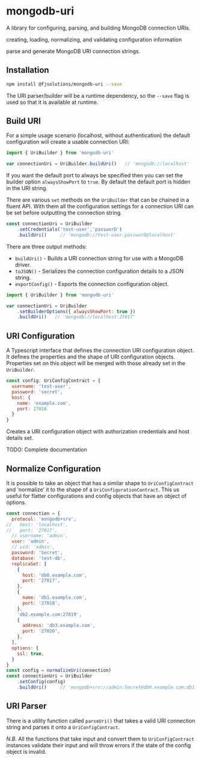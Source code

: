 # mongodb-uri

A library for configuring, parsing, and building MongoDB connection URIs. 


creating, loading, normalizing, and validating configuration information 

parse and generate MongoDB URI connection strings.

## Installation

```sh
npm install @fjsolutions/mongodb-uri --save
```

The URI parser/builder will be a runtime dependency, so the `--save` flag is used so that it is available at runtime.

## Build URI

For a simple usage scenario (localhost, without authentication) the default configuration will create a usable connection URI:

```js
import { UriBuilder } from 'mongodb-uri'

var connectionUri = UriBuilder.buildUri()   // 'mongodb://localhost'
```

If you want the default port to always be specified then you can set the builder option `alwaysShowPort` to `true`. By default the default port is hidden in the URI string.

There are various `set` methods on the `UriBuilder` that can be chained in a fluent API. With them all the configuration settings for a connection URI can be set before outputting the connection string. 

```js
const connectionUri = UriBuilder
    .setCredentials('test-user','passworD')
    .buildUri()     // 'mongodb://test-user:passworD@localhost'
```

There are three output methods:

* `buildUri()` - Builds a URI connection string for use with a MongoDB driver.
* `toJSON()` - Serializes the connection configuration details to a JSON string.
* `exportConfig()` - Exports the connection configuration object.


```js
import { UriBuilder } from 'mongodb-uri'

var connectionUri = UriBuilder
    .setBuilderOptions({ alwaysShowPort: true })
    .buildUri()   // 'mongodb://localhost:27017'
```

## URI Configuration

A Typescript interface that defines the connection URI configuration object. It defines the properties and the shape of URI configuration objects. Properties set on this object will be merged with those already set in the `UriBuilder`.

```js
const config: UriConfigContract = { 
  username: 'test-user',
  password: 'secret',
  host: {
    name: 'example.com', 
    port: 27018 
  }
}
```

Creates a URI configuration object with authorization credentials and host details set.

TODO: Complete documentation

## Normalize Configuration

It is possible to take an object that has a similar shape to `UriConfigContract` and 'normalize' it to the shape of a `UriConfigurationContract`.
This us useful for flatter configurations and config objects that have an object of options.

```js
const connection = {
  protocol: 'mongodb+srv',
//   host: 'localhost',
//   port: '27017',
  // username: 'admin',
  user: 'admin',
  // uid: 'admin',
  password: 'Secret',
  database: 'test-db',
  replicaSet: [
    {
      host: 'db0.example.com',
      port: '27017',
    },
    {
      name: 'db1.example.com',
      port: '27018',
    },
    'db2.example.com:27019',
    {
      address: 'db3.example.com',
      port: '27020',
    },
  ],
  options: {
    ssl: true,
  }
}
const config = normalizeUri(connection)
const connectionUri = UriBuilder
    .setConfig(config)
    .buildUri()     // 'mongodb+srv://admin:Secret@db0.example.com;db1.example.com:27018;db2.example.com:27019;db3.example.com:27020/test-db?tls=true'
```

## URI Parser

There is a utility function called `parseUri()` that takes a valid URI connection string and parses it onto a `UriConfigContract`.

*N.B.* All the functions that take input and convert them to `UriConfigContract` instances validate their input and will throw errors if the state of the config object is invalid.
